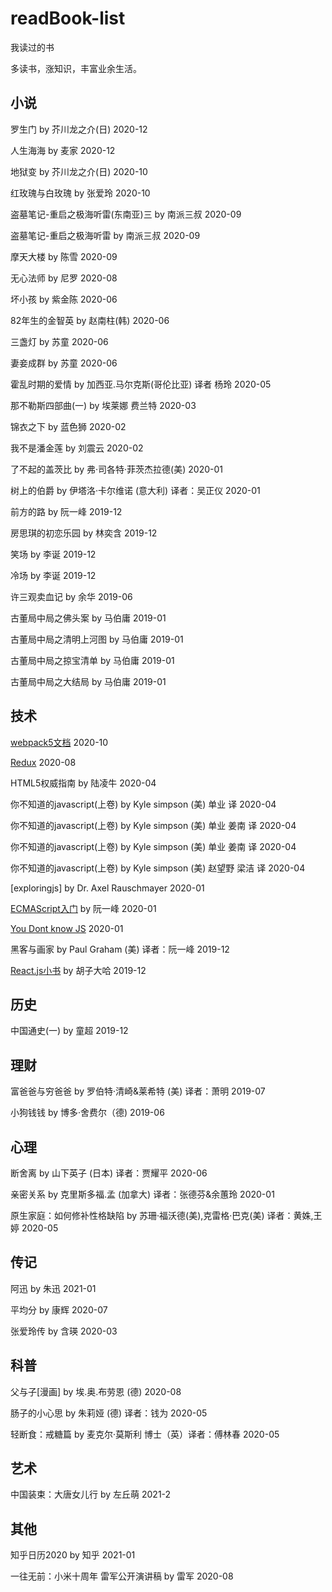 # readBook-list
我读过的书

多读书，涨知识，丰富业余生活。

## 小说

罗生门 by 芥川龙之介(日) 2020-12

人生海海 by 麦家 2020-12

地狱变 by 芥川龙之介(日) 2020-10

红玫瑰与白玫瑰 by 张爱玲 2020-10

盗墓笔记-重启之极海听雷(东南亚)三 by 南派三叔 2020-09

盗墓笔记-重启之极海听雷 by 南派三叔 2020-09

摩天大楼 by 陈雪 2020-09

无心法师 by 尼罗 2020-08

坏小孩 by 紫金陈 2020-06

82年生的金智英 by 赵南柱(韩) 2020-06

三盏灯 by 苏童 2020-06

妻妾成群 by 苏童 2020-06

霍乱时期的爱情 by 加西亚.马尔克斯(哥伦比亚) 译者 杨玲 2020-05

那不勒斯四部曲(一) by 埃莱娜 费兰特 2020-03

锦衣之下  by 蓝色狮  2020-02

我不是潘金莲 by 刘震云 2020-02

了不起的盖茨比 by 弗·司各特·菲茨杰拉德(美) 2020-01

树上的伯爵 by 伊塔洛·卡尔维诺 (意大利) 译者：吴正仪 2020-01

前方的路 by 阮一峰 2019-12

房思琪的初恋乐园  by 林奕含 2019-12

笑场 by 李诞 2019-12

冷场 by 李诞 2019-12

许三观卖血记 by 余华 2019-06

古董局中局之佛头案 by 马伯庸 2019-01

古董局中局之清明上河图 by 马伯庸 2019-01

古董局中局之掠宝清单 by 马伯庸 2019-01

古董局中局之大结局 by 马伯庸 2019-01

## 技术

[webpack5文档](https://webpack.docschina.org/concepts/) 2020-10

[Redux](https://redux.js.org/) 2020-08

HTML5权威指南 by 陆凌牛 2020-04

你不知道的javascript(上卷) by Kyle simpson (美) 单业 译 2020-04

你不知道的javascript(上卷) by Kyle simpson (美) 单业 姜南 译 2020-04

你不知道的javascript(上卷) by Kyle simpson (美) 单业 姜南 译 2020-04

你不知道的javascript(上卷) by Kyle simpson (美) 赵望野 梁洁 译 2020-04

[exploringjs] by Dr. Axel Rauschmayer 2020-01

[ECMAScript入门](http://es6.ruanyifeng.com/) by 阮一峰 2020-01

[You Dont know JS](https://github.com/getify/You-Dont-Know-JS) 2020-01

黑客与画家  by Paul Graham (美) 译者：阮一峰 2019-12

[React.js小书](http://huziketang.mangojuice.top/books/react/) by 胡子大哈 2019-12

## 历史

中国通史(一) by 童超 2019-12

## 理财

富爸爸与穷爸爸 by 罗伯特·清崎&莱希特 (美) 译者：萧明 2019-07

小狗钱钱 by 博多·舍费尔（德) 2019-06

## 心理

断舍离 by 山下英子 (日本) 译者：贾耀平 2020-06

亲密关系  by 克里斯多福.孟 (加拿大) 译者：张德芬&余蕙玲 2020-01

原生家庭：如何修补性格缺陷 by 苏珊·福沃德(美),克雷格·巴克(美) 译者：黄姝,王婷  2020-05

## 传记

阿迅 by 朱迅 2021-01

平均分 by 康辉 2020-07

张爱玲传 by 含瑛  2020-03


## 科普

父与子[漫画] by 埃.奥.布劳恩 (德) 2020-08

肠子的小心思 by 朱莉娅 (德) 译者：钱为 2020-05

轻断食：戒糖篇 by 麦克尔·莫斯利 博士（英）译者：傅林春 2020-05

## 艺术

中国装束：大唐女儿行 by 左丘萌 2021-2

## 其他

知乎日历2020 by 知乎 2021-01

一往无前：小米十周年 雷军公开演讲稿 by 雷军 2020-08
 
